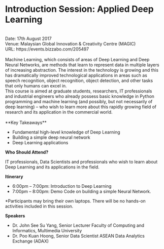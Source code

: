 # Introduction Session: Applied Deep Learning
<br />
Date: 17th August 2017<br />
Venue: Malaysian Global Innovation & Creativity Centre (MAGIC)<br />
URL: https://events.bizzabo.com/205497<br />
<br />
Machine Learning, which consists of areas of Deep Learning and Deep Neural Networks, are methods that learn to represent data in multiple layers of increasing abstraction. The interest in the technology is growing and this has dramatically improved technological applications in areas such as speech recognition, object recognition, object detection, and other tasks that only humans can excel in.
<br />
This course is aimed at graduate students, researchers, IT professionals and industrial engineers who already possess basic knowledge in Python programming and machine learning (and possibly, but not necessarily of deep learning) – who wish to learn more about this rapidly growing field of research and its application in the commercial world.
<br />
<br />
**Key Takeaways**

- Fundamental high-level knowledge of Deep Learning
- Building a simple deep neural network  
- Deep Learning applications

**Who Should Attend?**

IT professionals, Data Scientists and professionals who wish to learn about Deep Learning and its applications in the field.

**Itinerary** 

- 6:00pm – 7:00pm: Introduction to Deep Learning
- 7:00pm – 8:00pm: Demo Code on building a simple Neural Network.

*Participants may bring their own laptops. There will be no hands-on activities included in this session.

**Speakers**

- Dr. John See Su Yang, Senior Lecturer
Faculty of Computing and Informatics, Multimedia University<br />
- Dr. Poo Kuan Hoong, Senior Data Scientist
ASEAN Data Analytics Exchange (ADAX)